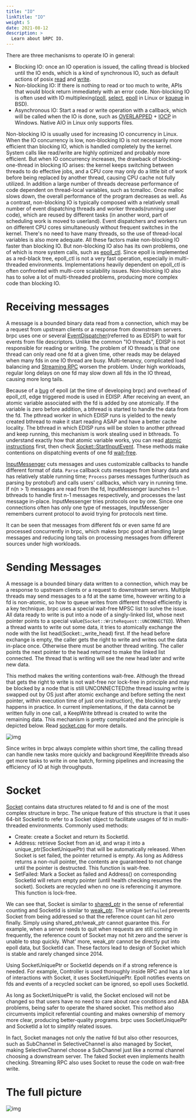```yaml
---
title: "IO"
linkTitle: "IO"
weight: 5
date: 2021-08-12
description: >
  Learn about bRPC IO.
---
```

There are three mechanisms to operate IO in general:

- Blocking IO: once an IO operation is issued, the calling thread is blocked until the IO ends, which is a kind of synchronous IO, such as default actions of posix [read](http://linux.die.net/man/2/read) and [write](http://linux.die.net/man/2/write).
- Non-blocking IO: If there is nothing to read or too much to write, APIs that would block return immediately with an error code. Non-blocking IO is often used with IO multiplexing([poll](http://linux.die.net/man/2/poll), [select](http://linux.die.net/man/2/select), [epoll](http://linux.die.net/man/4/epoll) in Linux or [kqueue](https://www.freebsd.org/cgi/man.cgi?query=kqueue&sektion=2) in BSD).
- Asynchronous IO: Start a read or write operation with a callback, which will be called when the IO is done, such as [OVERLAPPED](https://msdn.microsoft.com/en-us/library/windows/desktop/ms684342(v=vs.85).aspx) + [IOCP](https://msdn.microsoft.com/en-us/library/windows/desktop/aa365198(v=vs.85).aspx) in Windows. Native AIO in Linux only supports files.

Non-blocking IO is usually used for increasing IO concurrency in Linux. When the IO concurrency is low, non-blocking IO is not necessarily more efficient than blocking IO, which is handled completely by the kernel. System calls like read/write are highly optimized and probably more efficient. But when IO concurrency increases, the drawback of blocking-one-thread in blocking IO arises: the kernel keeps switching between threads to do effective jobs, and a CPU core may only do a little bit of work before being replaced by another thread, causing CPU cache not fully utilized. In addition a large number of threads decrease performance of code dependent on thread-local variables, such as tcmalloc. Once malloc slows down, the overall performance of the program decreases as well. As a contrast, non-blocking IO is typically composed with a relatively small number of event dispatching threads and worker threads(running user code), which are reused by different tasks (in another word, part of scheduling work is moved to userland). Event dispatchers and workers run on different CPU cores simultaneously without frequent switches in the kernel. There's no need to have many threads, so the use of thread-local variables is also more adequate. All these factors make non-blocking IO faster than blocking IO. But non-blocking IO also has its own problems, one of which is more system calls, such as [epoll_ctl](http://man7.org/linux/man-pages/man2/epoll_ctl.2.html). Since epoll is implemented as a red-black tree, epoll_ctl is not a very fast operation, especially in multi-threaded environments. Implementations heavily dependent on epoll_ctl is often confronted with multi-core scalability issues. Non-blocking IO also has to solve a lot of multi-threaded problems, producing more complex code than blocking IO.

# Receiving messages

A message is a bounded binary data read from a connection, which may be a request from upstream clients or a response from downstream servers. brpc uses one or several [EventDispatcher](https://github.com/brpc/brpc/blob/master/src/brpc/event_dispatcher.cpp)(referred to as EDISP) to wait for events from file descriptors. Unlike the common "IO threads", EDISP is not responsible for reading or writing. The problem of IO threads is that one thread can only read one fd at a given time, other reads may be delayed when many fds in one IO thread are busy. Multi-tenancy, complicated load balancing and [Streaming RPC](streaming_rpc.md) worsen the problem. Under high workloads, regular long delays on one fd may slow down all fds in the IO thread, causing more long tails.

Because of a [bug](https://patchwork.kernel.org/patch/1970231/) of epoll (at the time of developing brpc) and overhead of epoll_ctl, edge triggered mode is used in EDISP. After receiving an event, an atomic variable associated with the fd is added by one atomically. If the variable is zero before addition, a bthread is started to handle the data from the fd. The pthread worker in which EDISP runs is yielded to the newly created bthread to make it start reading ASAP and have a better cache locality. The bthread in which EDISP runs will be stolen to another pthread and keep running, this mechanism is work stealing used in bthreads. To understand exactly how that atomic variable works, you can read [atomic instructions](atomic_instructions.md) first, then check [Socket::StartInputEvent](https://github.com/brpc/brpc/blob/master/src/brpc/socket.cpp). These methods make contentions on dispatching events of one fd [wait-free](http://en.wikipedia.org/wiki/Non-blocking_algorithm#Wait-freedom).

[InputMessenger](https://github.com/brpc/brpc/blob/master/src/brpc/input_messenger.h) cuts messages and uses customizable callbacks to handle different format of data. `Parse` callback cuts messages from binary data and has relatively stable running time; `Process` parses messages further(such as parsing by protobuf) and calls users' callbacks, which vary in running time. If n(n > 1) messages are read from the fd, InputMessenger launches n-1 bthreads to handle first n-1 messages respectively, and processes the last message in-place. InputMessenger tries protocols one by one. Since one connections often has only one type of messages, InputMessenger remembers current protocol to avoid trying for protocols next time. 

It can be seen that messages from different fds or even same fd are processed concurrently in brpc, which makes brpc good at handling large messages and reducing long tails on processing messages from different sources under high workloads.

# Sending Messages

A message is a bounded binary data written to a connection, which may be a response to upstream clients or a request to downstream servers. Multiple threads may send messages to a fd at the same time, however writing to a fd is non-atomic, so how to queue writes from different thread efficiently is a key technique. brpc uses a special wait-free MPSC list to solve the issue. All data ready to write is put into a node of a singly-linked list, whose next pointer points to a special value(`Socket::WriteRequest::UNCONNECTED`). When a thread wants to write out some data, it tries to atomically exchange the node with the list head(Socket::_write_head) first. If the head before exchange is empty, the caller gets the right to write and writes out the data in-place once. Otherwise there must be another thread writing. The caller points the next pointer to the head returned to make the linked list connected. The thread that is writing will see the new head later and write new data.

This method makes the writing contentions wait-free. Although the thread that gets the right to write is not wait-free nor lock-free in principle and may be blocked by a node that is still UNCONNECTED(the thread issuing write is swapped out by OS just after atomic exchange and before setting the next pointer, within execution time of just one instruction), the blocking rarely happens in practice. In current implementations, if the data cannot be written fully in one call, a KeepWrite bthread is created to write the remaining data. This mechanism is pretty complicated and the principle is depicted below. Read [socket.cpp](https://github.com/brpc/brpc/blob/master/src/brpc/socket.cpp) for more details.

![img](../images/write.png)

Since writes in brpc always complete within short time, the calling thread can handle new tasks more quickly and background KeepWrite threads also get more tasks to write in one batch, forming pipelines and increasing the efficiency of IO at high throughputs.

# Socket

[Socket](https://github.com/brpc/brpc/blob/master/src/brpc/socket.h) contains data structures related to fd and is one of the most complex structure in brpc. The unique feature of this structure is that it uses 64-bit SocketId to refer to a Socket object to facilitate usages of fd in multi-threaded environments. Commonly used methods:

- Create: create a Socket and return its SocketId.
- Address: retrieve Socket from an id, and wrap it into a unique_ptr(SocketUniquePtr) that will be automatically released. When Socket is set failed, the pointer returned is empty. As long as Address returns a non-null pointer, the contents are guaranteed to not change until the pointer is destructed. This function is wait-free.
- SetFailed: Mark a Socket as failed and Address() on corresponding SocketId will return empty pointer (until health checking resumes the socket). Sockets are recycled when no one is referencing it anymore. This function is lock-free.

We can see that, Socket is similar to [shared_ptr](http://en.cppreference.com/w/cpp/memory/shared_ptr) in the sense of referential counting and SocketId is similar to [weak_ptr](http://en.cppreference.com/w/cpp/memory/weak_ptr). The unique `SetFailed` prevents Socket from being addressed so that the reference count can hit zero finally. Simply using shared_ptr/weak_ptr cannot guarantee this. For example, when a server needs to quit when requests are still coming in frequently, the reference count of Socket may not hit zero and the server is unable to stop quickly. What' more, weak_ptr cannot be directly put into epoll data, but SocketId can. These factors lead to design of Socket which is stable and rarely changed since 2014.

Using SocketUniquePtr or SocketId depends on if a strong reference is needed. For example, Controller is used thoroughly inside RPC and has a lot of interactions with Socket, it uses SocketUniquePtr. Epoll notifies events on fds and events of a recycled socket can be ignored, so epoll uses SocketId. 

As long as SocketUniquePtr is valid, the Socket enclosed will not be changed so that users have no need to care about race conditions and ABA problems, being safer to operate the shared socket. This method also circumvents implicit referential counting and makes ownership of memory more clear, producing better-quality programs. brpc uses SocketUniquePtr and SocketId a lot to simplify related issues.

In fact, Socket manages not only the native fd but also other resources, such as SubChannel in SelectiveChannel is also managed by Socket, making SelectiveChannel choose a SubChannel just like a normal channel choosing a downstream server. The faked Socket even implements health checking. Streaming RPC also uses Socket to reuse the code on wait-free write.

# The full picture

![img](../images/rpc_flow.png)